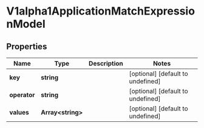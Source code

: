 # V1alpha1ApplicationMatchExpressionModel

## Properties

Name | Type | Description | Notes
------------ | ------------- | ------------- | -------------
**key** | **string** |  | [optional] [default to undefined]
**operator** | **string** |  | [optional] [default to undefined]
**values** | **Array&lt;string&gt;** |  | [optional] [default to undefined]


